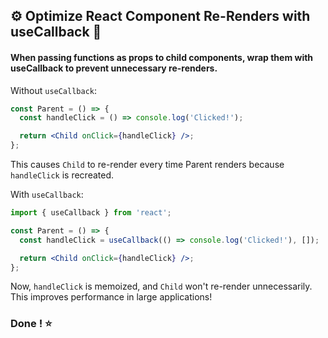 ## ⚙️ Optimize React Component Re-Renders with useCallback 🚀

#### When passing functions as props to child components, wrap them with useCallback to prevent unnecessary re-renders.

Without `useCallback`:

```jsx
const Parent = () => {
  const handleClick = () => console.log('Clicked!');

  return <Child onClick={handleClick} />;
};
```

This causes `Child` to re-render every time Parent renders because `handleClick` is recreated.

With `useCallback`:

```jsx
import { useCallback } from 'react';

const Parent = () => {
  const handleClick = useCallback(() => console.log('Clicked!'), []);

  return <Child onClick={handleClick} />;
};
```

Now, `handleClick` is memoized, and `Child` won't re-render unnecessarily. This improves performance in large applications!

### Done ! ⭐
